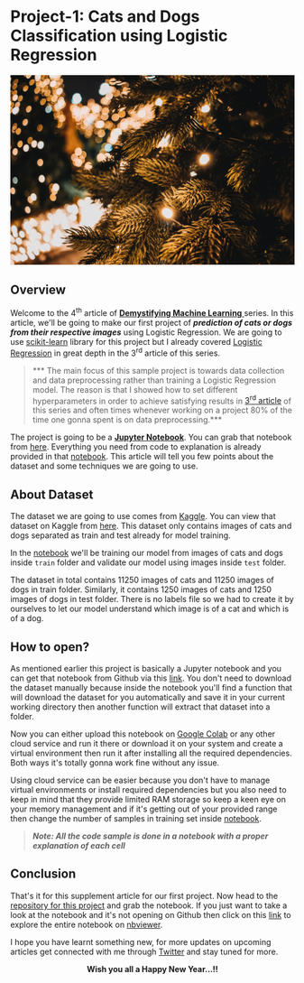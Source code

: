 # Project-1: Cats and Dogs Classification using Logistic Regression

<img src="./article_images/head.jpg" style="zoom:50%;" />

## Overview

Welcome to the 4<sup>th</sup> article of [**Demystifying Machine Learning** ](https://swayam-blog.hashnode.dev/series/demystifying-ml) series. In this article, we'll be going to make our first project of ***prediction of cats or dogs from their respective images*** using Logistic Regression. We are going to use [scikit-learn](https://scikit-learn.org/stable/) library for this project but I already covered [Logistic Regression](https://scikit-learn.org/stable/modules/generated/sklearn.linear_model.LogisticRegression.html) in great depth in the 3<sup>rd</sup> article of this series. 

>  *** The main focus of this sample project is towards data collection and data preprocessing rather than training a Logistic Regression model. The reason is that I showed how to set different hyperparameters in order to achieve satisfying results in [3<sup>rd</sup> article](https://swayam-blog.hashnode.dev/logistic-regression) of this series and often times whenever working on a project 80% of the time one gonna spent is on data preprocessing.***



The project is going to be a [**Jupyter Notebook**](https://github.com/practice404/demystifying_machine_learning/blob/master/project-1/project_1.ipynb). You can grab that notebook from [here](https://github.com/practice404/demystifying_machine_learning/blob/master/project-1/project_1.ipynb). Everything you need from code to explanation is already provided in that [notebook](https://github.com/practice404/demystifying_machine_learning/blob/master/project-1/project_1.ipynb). This article will tell you few points about the dataset and some techniques we are going to use.

## About Dataset

The dataset we are going to use comes from [Kaggle](http://kaggle.com). You can view that dataset on Kaggle from [here](https://www.kaggle.com/c/dogs-vs-cats). This dataset only contains images of cats and dogs separated as train and test already for model training.

In the [notebook](https://github.com/practice404/demystifying_machine_learning/blob/master/project-1/project_1.ipynb) we'll be training our model from images of cats and dogs inside `train` folder and validate our model using images inside `test` folder. 

The dataset in total contains 11250 images of cats and 11250 images of dogs in train folder. Similarly, it contains 1250 images of cats and 1250 images of dogs in test folder. There is no labels file so we had to create it by ourselves to let our model understand which image is of a cat and which is of a dog.

## How to open?

As mentioned earlier this project is basically a Jupyter notebook and you can get that notebook from Github via this [link](https://github.com/practice404/demystifying_machine_learning/blob/master/project-1/project_1.ipynb). You don't need to download the dataset manually because inside the notebook you'll find a function that will download the dataset for you automatically and save it in your current working directory then another function will extract that dataset into a folder.

Now you can either upload this notebook on [Google Colab](http://colab.research.google.com) or any other cloud service and run it there or download it on your system and create a virtual environment then run it after installing all the required dependencies. Both ways it's totally gonna work fine without any issue.

Using cloud service can be easier because you don't have to manage virtual environments or install required dependencies but you also need to keep in mind that they provide limited RAM storage so keep a keen eye on your memory management and if it's getting out of your provided range then change the number of samples in training set inside [notebook](https://github.com/practice404/demystifying_machine_learning/blob/master/project-1/project_1.ipynb).

> ***Note: All the code sample is done in a notebook with a proper explanation of each cell***

## Conclusion

That's it for this supplement article for our first project. Now head to the [repository for this project](https://github.com/practice404/demystifying_machine_learning/tree/master/project-1) and grab the notebook. If you just want to take a look at the notebook and it's not opening on Github then click on this [link](https://nbviewer.org/github/practice404/demystifying_machine_learning/blob/master/project-1/project_1.ipynb) to explore the entire notebook on [nbviewer](https://nbviewer.org).

I hope you have learnt something new, for more updates on upcoming articles get connected with me through [Twitter](https://twitter.com/_s_w_a_y_a_m_) and stay tuned for more. 

<center><b>Wish you all a Happy New Year...!!</b></center>

